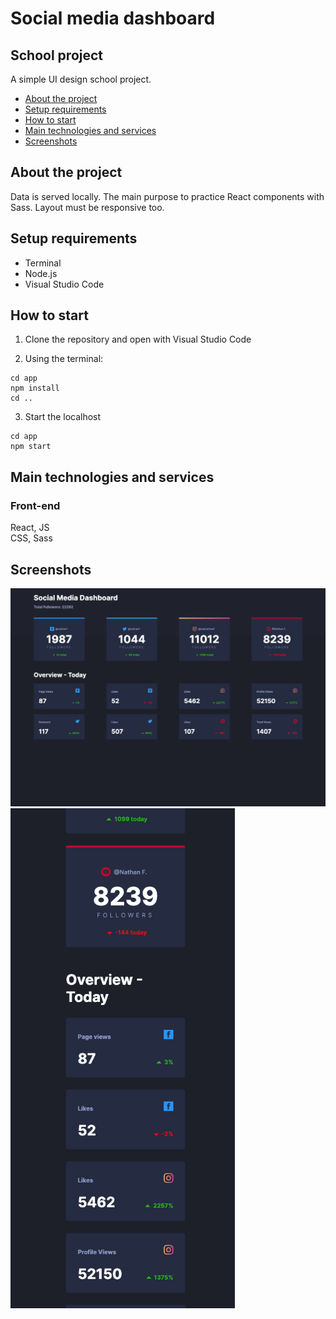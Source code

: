 # Social media dashboard

## School project

A simple UI design school project.

- [About the project](#about-the-project)
- [Setup requirements](#setup-requirements)
- [How to start](#how-to-start)
- [Main technologies and services](#main-technologies-and-services)
- [Screenshots](#screenshots)

## About the project

Data is served locally. The main purpose to practice React components with Sass. Layout must be responsive too.

## Setup requirements

- Terminal
- Node.js
- Visual Studio Code

## How to start

1. Clone the repository and open with Visual Studio Code

2. Using the terminal:

```
cd app
npm install
cd ..
```

3. Start the localhost

```
cd app
npm start
```

## Main technologies and services

### Front-end

React, JS \
CSS, Sass

## Screenshots

<img src="app/design/screenshot-1.png" width="800"/>
<img src="app/design/screenshot-2.png" height="800"/>
